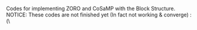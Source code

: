 Codes for implementing ZORO and CoSaMP with the Block Structure.\
NOTICE: These codes are not finished yet (In fact not working & converge) :(\
